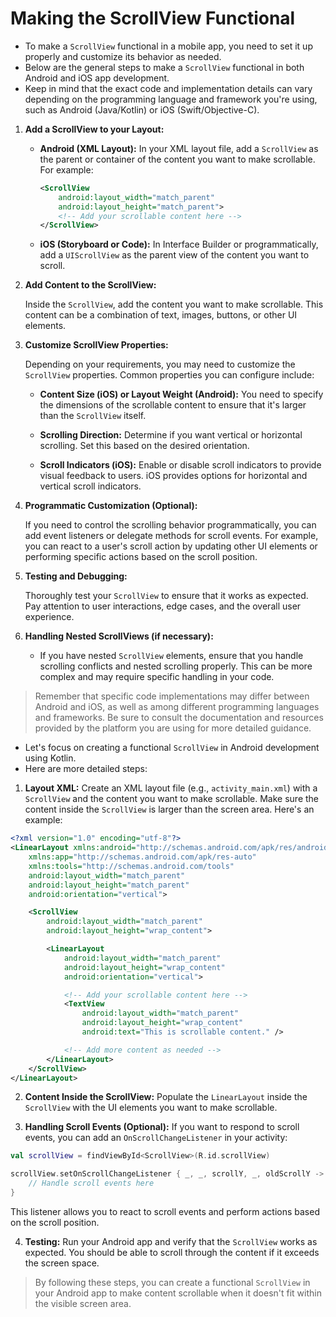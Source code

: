 # Making the ScrollView Functional

- To make a `ScrollView` functional in a mobile app, you need to set it up properly and customize its behavior as needed. 
- Below are the general steps to make a `ScrollView` functional in both Android and iOS app development. 
- Keep in mind that the exact code and implementation details can vary depending on the programming language and framework you're using, such as Android (Java/Kotlin) or iOS (Swift/Objective-C).


1. **Add a ScrollView to your Layout:**

    - **Android (XML Layout):**
      In your XML layout file, add a `ScrollView` as the parent or container of the content you want to make scrollable. For example:
      ```xml
      <ScrollView
          android:layout_width="match_parent"
          android:layout_height="match_parent">
          <!-- Add your scrollable content here -->
      </ScrollView>
      ```

    - **iOS (Storyboard or Code):**
      In Interface Builder or programmatically, add a `UIScrollView` as the parent view of the content you want to scroll.

2. **Add Content to the ScrollView:**

   Inside the `ScrollView`, add the content you want to make scrollable. This content can be a combination of text, images, buttons, or other UI elements.

3. **Customize ScrollView Properties:**

   Depending on your requirements, you may need to customize the `ScrollView` properties. Common properties you can configure include:

    - **Content Size (iOS) or Layout Weight (Android):**
      You need to specify the dimensions of the scrollable content to ensure that it's larger than the `ScrollView` itself.

    - **Scrolling Direction:**
      Determine if you want vertical or horizontal scrolling. Set this based on the desired orientation.

    - **Scroll Indicators (iOS):**
      Enable or disable scroll indicators to provide visual feedback to users. iOS provides options for horizontal and vertical scroll indicators.

4. **Programmatic Customization (Optional):**

   If you need to control the scrolling behavior programmatically, you can add event listeners or delegate methods for scroll events. For example, you can react to a user's scroll action by updating other UI elements or performing specific actions based on the scroll position.

5. **Testing and Debugging:**

   Thoroughly test your `ScrollView` to ensure that it works as expected. Pay attention to user interactions, edge cases, and the overall user experience.

6. **Handling Nested ScrollViews (if necessary):**

   - If you have nested `ScrollView` elements, ensure that you handle scrolling conflicts and nested scrolling properly. This can be more complex and may require specific handling in your code.

 > Remember that specific code implementations may differ between Android and iOS, as well as among different programming languages and frameworks. 
 > Be sure to consult the documentation and resources provided by the platform you are using for more detailed guidance.


- Let's focus on creating a functional `ScrollView` in Android development using Kotlin. 
- Here are more detailed steps:

1. **Layout XML:** Create an XML layout file (e.g., `activity_main.xml`) with a `ScrollView` and the content you want to make scrollable. Make sure the content inside the `ScrollView` is larger than the screen area. Here's an example:

```xml
<?xml version="1.0" encoding="utf-8"?>
<LinearLayout xmlns:android="http://schemas.android.com/apk/res/android"
    xmlns:app="http://schemas.android.com/apk/res-auto"
    xmlns:tools="http://schemas.android.com/tools"
    android:layout_width="match_parent"
    android:layout_height="match_parent"
    android:orientation="vertical">

    <ScrollView
        android:layout_width="match_parent"
        android:layout_height="wrap_content">

        <LinearLayout
            android:layout_width="match_parent"
            android:layout_height="wrap_content"
            android:orientation="vertical">

            <!-- Add your scrollable content here -->
            <TextView
                android:layout_width="match_parent"
                android:layout_height="wrap_content"
                android:text="This is scrollable content." />

            <!-- Add more content as needed -->
        </LinearLayout>
    </ScrollView>
</LinearLayout>
```

2. **Content Inside the ScrollView:** Populate the `LinearLayout` inside the `ScrollView` with the UI elements you want to make scrollable.

3. **Handling Scroll Events (Optional):** If you want to respond to scroll events, you can add an `OnScrollChangeListener` in your activity:

```kotlin
val scrollView = findViewById<ScrollView>(R.id.scrollView)

scrollView.setOnScrollChangeListener { _, _, scrollY, _, oldScrollY ->
    // Handle scroll events here
}
```

This listener allows you to react to scroll events and perform actions based on the scroll position.

4. **Testing:** Run your Android app and verify that the `ScrollView` works as expected. You should be able to scroll through the content if it exceeds the screen space.

> By following these steps, you can create a functional `ScrollView` in your Android app to make content scrollable when it doesn't fit within the visible screen area.